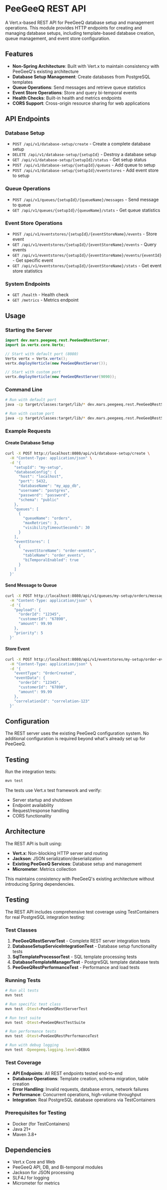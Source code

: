 # PeeGeeQ REST API

A Vert.x-based REST API for PeeGeeQ database setup and management operations. This module provides HTTP endpoints for creating and managing database setups, including template-based database creation, queue management, and event store configuration.

## Features

- **Non-Spring Architecture**: Built with Vert.x to maintain consistency with PeeGeeQ's existing architecture
- **Database Setup Management**: Create databases from PostgreSQL templates
- **Queue Operations**: Send messages and retrieve queue statistics
- **Event Store Operations**: Store and query bi-temporal events
- **Health Checks**: Built-in health and metrics endpoints
- **CORS Support**: Cross-origin resource sharing for web applications

## API Endpoints

### Database Setup

- `POST /api/v1/database-setup/create` - Create a complete database setup
- `DELETE /api/v1/database-setup/{setupId}` - Destroy a database setup
- `GET /api/v1/database-setup/{setupId}/status` - Get setup status
- `POST /api/v1/database-setup/{setupId}/queues` - Add queue to setup
- `POST /api/v1/database-setup/{setupId}/eventstores` - Add event store to setup

### Queue Operations

- `POST /api/v1/queues/{setupId}/{queueName}/messages` - Send message to queue
- `GET /api/v1/queues/{setupId}/{queueName}/stats` - Get queue statistics

### Event Store Operations

- `POST /api/v1/eventstores/{setupId}/{eventStoreName}/events` - Store event
- `GET /api/v1/eventstores/{setupId}/{eventStoreName}/events` - Query events
- `GET /api/v1/eventstores/{setupId}/{eventStoreName}/events/{eventId}` - Get specific event
- `GET /api/v1/eventstores/{setupId}/{eventStoreName}/stats` - Get event store statistics

### System Endpoints

- `GET /health` - Health check
- `GET /metrics` - Metrics endpoint

## Usage

### Starting the Server

```java
import dev.mars.peegeeq.rest.PeeGeeQRestServer;
import io.vertx.core.Vertx;

// Start with default port (8080)
Vertx vertx = Vertx.vertx();
vertx.deployVerticle(new PeeGeeQRestServer());

// Start with custom port
vertx.deployVerticle(new PeeGeeQRestServer(9090));
```

### Command Line

```bash
# Run with default port
java -cp target/classes:target/lib/* dev.mars.peegeeq.rest.PeeGeeQRestServer

# Run with custom port
java -cp target/classes:target/lib/* dev.mars.peegeeq.rest.PeeGeeQRestServer 9090
```

### Example Requests

#### Create Database Setup

```bash
curl -X POST http://localhost:8080/api/v1/database-setup/create \
  -H "Content-Type: application/json" \
  -d '{
    "setupId": "my-setup",
    "databaseConfig": {
      "host": "localhost",
      "port": 5432,
      "databaseName": "my_app_db",
      "username": "postgres",
      "password": "password",
      "schema": "public"
    },
    "queues": [
      {
        "queueName": "orders",
        "maxRetries": 3,
        "visibilityTimeoutSeconds": 30
      }
    ],
    "eventStores": [
      {
        "eventStoreName": "order-events",
        "tableName": "order_events",
        "biTemporalEnabled": true
      }
    ]
  }'
```

#### Send Message to Queue

```bash
curl -X POST http://localhost:8080/api/v1/queues/my-setup/orders/messages \
  -H "Content-Type: application/json" \
  -d '{
    "payload": {
      "orderId": "12345",
      "customerId": "67890",
      "amount": 99.99
    },
    "priority": 5
  }'
```

#### Store Event

```bash
curl -X POST http://localhost:8080/api/v1/eventstores/my-setup/order-events/events \
  -H "Content-Type: application/json" \
  -d '{
    "eventType": "OrderCreated",
    "eventData": {
      "orderId": "12345",
      "customerId": "67890",
      "amount": 99.99
    },
    "correlationId": "correlation-123"
  }'
```

## Configuration

The REST server uses the existing PeeGeeQ configuration system. No additional configuration is required beyond what's already set up for PeeGeeQ.

## Testing

Run the integration tests:

```bash
mvn test
```

The tests use Vert.x test framework and verify:
- Server startup and shutdown
- Endpoint availability
- Request/response handling
- CORS functionality

## Architecture

The REST API is built using:

- **Vert.x**: Non-blocking HTTP server and routing
- **Jackson**: JSON serialization/deserialization
- **Existing PeeGeeQ Services**: Database setup and management
- **Micrometer**: Metrics collection

This maintains consistency with PeeGeeQ's existing architecture without introducing Spring dependencies.

## Testing

The REST API includes comprehensive test coverage using TestContainers for real PostgreSQL integration testing:

### Test Classes

1. **PeeGeeQRestServerTest** - Complete REST server integration tests
2. **DatabaseSetupServiceIntegrationTest** - Database setup functionality tests
3. **SqlTemplateProcessorTest** - SQL template processing tests
4. **DatabaseTemplateManagerTest** - PostgreSQL template database tests
5. **PeeGeeQRestPerformanceTest** - Performance and load tests

### Running Tests

```bash
# Run all tests
mvn test

# Run specific test class
mvn test -Dtest=PeeGeeQRestServerTest

# Run test suite
mvn test -Dtest=PeeGeeQRestTestSuite

# Run performance tests
mvn test -Dtest=PeeGeeQRestPerformanceTest

# Run with debug logging
mvn test -Dpeegeeq.logging.level=DEBUG
```

### Test Coverage

- **API Endpoints**: All REST endpoints tested end-to-end
- **Database Operations**: Template creation, schema migration, table creation
- **Error Handling**: Invalid requests, database errors, network failures
- **Performance**: Concurrent operations, high-volume throughput
- **Integration**: Real PostgreSQL database operations via TestContainers

### Prerequisites for Testing

- Docker (for TestContainers)
- Java 21+
- Maven 3.8+

## Dependencies

- Vert.x Core and Web
- PeeGeeQ API, DB, and Bi-temporal modules
- Jackson for JSON processing
- SLF4J for logging
- Micrometer for metrics
